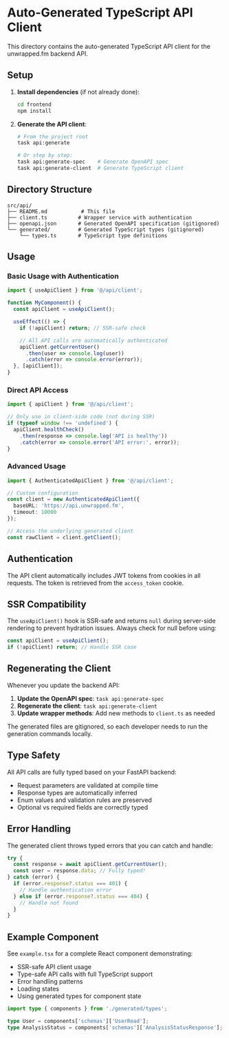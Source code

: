 # Auto-Generated TypeScript API Client

This directory contains the auto-generated TypeScript API client for the unwrapped.fm backend API.

## Setup

1. **Install dependencies** (if not already done):
   ```bash
   cd frontend
   npm install
   ```

2. **Generate the API client**:
   ```bash
   # From the project root
   task api:generate

   # Or step by step:
   task api:generate-spec    # Generate OpenAPI spec
   task api:generate-client  # Generate TypeScript client
   ```

## Directory Structure

```
src/api/
├── README.md           # This file
├── client.ts          # Wrapper service with authentication
├── openapi.json       # Generated OpenAPI specification (gitignored)
└── generated/         # Generated TypeScript types (gitignored)
    └── types.ts       # TypeScript type definitions
```

## Usage

### Basic Usage with Authentication

```typescript
import { useApiClient } from '@/api/client';

function MyComponent() {
  const apiClient = useApiClient();

  useEffect(() => {
    if (!apiClient) return; // SSR-safe check

    // All API calls are automatically authenticated
    apiClient.getCurrentUser()
      .then(user => console.log(user))
      .catch(error => console.error(error));
  }, [apiClient]);
}
```

### Direct API Access

```typescript
import { apiClient } from '@/api/client';

// Only use in client-side code (not during SSR)
if (typeof window !== 'undefined') {
  apiClient.healthCheck()
    .then(response => console.log('API is healthy'))
    .catch(error => console.error('API error:', error));
}
```

### Advanced Usage

```typescript
import { AuthenticatedApiClient } from '@/api/client';

// Custom configuration
const client = new AuthenticatedApiClient({
  baseURL: 'https://api.unwrapped.fm',
  timeout: 10000
});

// Access the underlying generated client
const rawClient = client.getClient();
```

## Authentication

The API client automatically includes JWT tokens from cookies in all requests. The token is retrieved from the `access_token` cookie.

## SSR Compatibility

The `useApiClient()` hook is SSR-safe and returns `null` during server-side rendering to prevent hydration issues. Always check for null before using:

```typescript
const apiClient = useApiClient();
if (!apiClient) return; // Handle SSR case
```

## Regenerating the Client

Whenever you update the backend API:

1. **Update the OpenAPI spec**: `task api:generate-spec`
2. **Regenerate the client**: `task api:generate-client`
3. **Update wrapper methods**: Add new methods to `client.ts` as needed

The generated files are gitignored, so each developer needs to run the generation commands locally.

## Type Safety

All API calls are fully typed based on your FastAPI backend:

- Request parameters are validated at compile time
- Response types are automatically inferred
- Enum values and validation rules are preserved
- Optional vs required fields are correctly typed

## Error Handling

The generated client throws typed errors that you can catch and handle:

```typescript
try {
  const response = await apiClient.getCurrentUser();
  const user = response.data; // Fully typed!
} catch (error) {
  if (error.response?.status === 401) {
    // Handle authentication error
  } else if (error.response?.status === 404) {
    // Handle not found
  }
}
```

## Example Component

See `example.tsx` for a complete React component demonstrating:

- SSR-safe API client usage
- Type-safe API calls with full TypeScript support
- Error handling patterns
- Loading states
- Using generated types for component state

```typescript
import type { components } from './generated/types';

type User = components['schemas']['UserRead'];
type AnalysisStatus = components['schemas']['AnalysisStatusResponse'];
```

